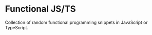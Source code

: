 # Functional JS/TS

Collection of random functional programming snippets in JavaScript or TypeScript.